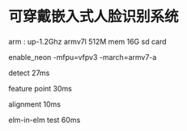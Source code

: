# 可穿戴嵌入式人脸识别系统
###
arm : up-1.2Ghz armv7l  512M mem 16G sd card

 enable_neon  -mfpu=vfpv3 -march=armv7-a 

detect 27ms

feature point 30ms

alignment 10ms

elm-in-elm test 60ms
